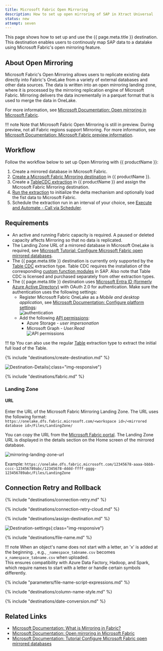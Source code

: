 ```yaml
---
title: Microsoft Fabric Open Mirroring
description: How to set up open mirroring of SAP in Xtract Universal
status: new
attempt: seven
---
```


This page shows how to set up and use the {{ page.meta.title }} destination.
This destination enables users to continously map SAP data to a datalake using Microsoft Fabric's open mirroring feature.


## About Open Mirroring

Microsoft Fabric's Open Mirroring allows users to replicate existing data directly into Fabric's OneLake from a variety of external databases and other data sources. 
The data is written into an open mirroring landing zone, where it is processed by the mirroring replication engine of Microsoft Fabric.
Mirroring delivers the data incrementally in a parquet format that is used to merge the data in OneLake. 

For more information, see [Microsoft Documentation: Open mirroring in Microsoft Fabric](https://learn.microsoft.com/en-us/fabric/database/mirrored-database/open-mirroring).

!!! note
	Note that Microsoft Fabric Open Mirroring is still in preview. During preview, not all Fabric regions support Mirroring.
	For more information, see [Microsoft Documentation: Microsoft Fabric preview information](https://learn.microsoft.com/en-us/fabric/fundamentals/preview).

## Workflow

Follow the workflow below to set up Open Mirroring with  {{ productName }}:

1. Create a mirrored database in Microsoft Fabric.
2. [Create a Microsoft Fabric Mirroring destination](#create-a-new-microsoft-fabric-open-mirroring-destination) in {{ productName }}.
3. Create a [TableCDC extraction](../table-cdc/index.md) in {{ productName }} and assign the Microsoft Fabric Mirroring destination.
4. [Run the extraction](../execute-and-automate/run-an-extraction.md#run-extractions-in-the-designer) to initialize the delta mechanism and optionally load the fist data to Microsoft Fabric.
5. Schedule the extraction run in an interval of your choice, see [Execute and Automate - Call via Scheduler](../execute-and-automate/call-via-scheduler.md).


## Requirements

- An active and running Fabric capacity is required. A paused or deleted capacity affects Mirroring so that no data is replicated.
- The Landing Zone URL of a mirrored database in Microsoft OneLake is required, see [Microsoft Tutorial: Configure Microsoft Fabric open mirrored databases](https://learn.microsoft.com/en-us/fabric/database/mirrored-database/open-mirroring-tutorial).
- The {{ page.meta.title }} destination is currently only supported by the [Table CDC](../table-cdc/index.md) extraction type. 
Table CDC requires the installation of the corresponding [custom function modules](../setup-in-sap/custom-function-module-for-tablecdc.md) in SAP. 
Also note that Table CDC is licensed and purchased separately from other extraction types.
- The {{ page.meta.title }} destination uses [Microsoft Entra ID (formerly Azure Active Directory)](https://www.microsoft.com/en-us/security/business/identity-access/microsoft-entra-id) with OAuth 2.0 for authentication.
Make sure the authentication uses the following settings:
	- Register Microsoft Fabric OneLake as a *Mobile and desktop application*, see [Microsoft Documentation: Configure platform settings](https://learn.microsoft.com/en-us/entra/identity-platform/quickstart-register-app?tabs=certificate#configure-platform-settings):<br>
	![authentication](../../assets/images/documentation/destinations/fabric/auth.png)
	- Add the following [API permissions](https://learn.microsoft.com/en-us/entra/identity-platform/quickstart-configure-app-access-web-apis#add-permissions-to-access-your-web-api):
		- Azure Storage - *user impersonation*
		- Microsoft Graph - *User.Read*<br>
	![API permissions](../../assets/images/documentation/destinations/fabric/api-permissions.png)


!!! tip
	You can also use the regular [Table](../table/index.md) extraction type to extract the initial full load of the Table.


{% include "destinations/create-destination.md" %}

![Destination-Details](../../assets/images/documentation/destinations/fabric-mirroring/destination-details.png){:class="img-responsive"}

{% include "destinations/fabric.md" %}


### Landing Zone

#### URL

Enter the URL of the Microsoft Fabric Mirroring Landing Zone.
The URL uses the following format:<br>
`https://onelake.dfs.fabric.microsoft.com/<workspace id>/<mirrored database id>/Files/LandingZone/`


You can copy the URL from the [Microsoft Fabric portal](https://app.fabric.microsoft.com/home).
The Landing Zone URL is displayed in the details section on the Home screen of the mirrored database.

![mirroring-landing-zone-url](../../assets/images/documentation/destinations/fabric-mirroring/mirroring-landing-zone-url.png)

Example: 
`https://onelake.dfs.fabric.microsoft.com/12345678-aaaa-bbbb-cccc-123456789abc/12345678-dddd-ffff-gggg-123456789abc/Files/LandingZone`


## Connection Retry and Rollback

{% include "destinations/connection-retry.md" %}

{% include "destinations/connection-retry-cloud.md" %}

	
{% include "destinations/assign-destination.md" %}

![Destination-settings](../../assets/images/documentation/destinations/fabric-mirroring/destination-settings.png){:class="img-responsive"}

{% include "destinations/file-name.md" %}

!!! note
	When an object's name does not start with a letter, an 'x' is added at the beginning. , e.g., `_namespace_tabname.csv` becomes `x_namespace_tabname.csv` when uploaded. <br> This ensures compatibility with Azure Data Factory, Hadoop, and Spark, which require names to start with a letter or handle certain symbols differently.

{% include "parameters/file-name-script-expressions.md" %}

{% include "destinations/column-name-style.md" %}

{% include "destinations/date-conversion.md" %}



## Related Links
- [Microsoft Documentation: What is Mirroring in Fabric?](https://learn.microsoft.com/en-us/fabric/database/mirrored-database/overview)
- [Microsoft Documentation: Open mirroring in Microsoft Fabric](https://learn.microsoft.com/en-us/fabric/database/mirrored-database/open-mirroring)
- [Microsoft Documentation: Tutorial Configure Microsoft Fabric open mirrored databases](https://learn.microsoft.com/en-us/fabric/database/mirrored-database/open-mirroring-tutorial)